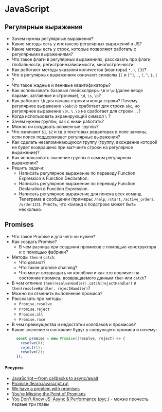 # JavaScript

## Регулярные выражения

* Зачем нужны регулярные выражения?
* Какие методы есть у инстансов регулярных выражений в JS?
* Какие методы есть у строк, которые позволяют работать с регулярными выражениями?
* Что такое флаги в регулярных выражениях, рассказать про флаги глобальности, регистронезависимости, многострочности.
* Как работают методы указания количества (кванторы) `*`, `+`, `{3}`?
* Что в регулярных выражениях означают символы `[]` и `[^]`, `.`, `?`, `^`, `$`, `|` ?
* Что такое жадные и ленивые квантификаторы?
* Как использовать базовые плейсхолдеры `\W` и `\w` (далее везде парами, заглавные и строчные), `\d`, `\s`, `\b`?
* Как работает `\b` для начала строки и конца строки? Почему регулярное выражение `\babc\b` сработает для строки `abc`, но регулярное выражение `\b\.\.\b` не сработает для строки `..`?
* Когда использовать экранирующий символ `\` ?
* Зачем нужны группы, как с ними работать?
* Можно ли создавать вложенные группы?
* Что означают `$1`, `$2` и тд в текстовых редакторах в поле замены, если поиск поддерживает регулярные выражения?
* Как сделать незапоминающуюся группу (группу, вхождение которой не будет возвращено при матчинге строки на регулярное выражение)?
* Как использовать значение группы в самом регулярном выражении?
* Решить задачи:
  * Написать регулярное выражение по переводу Function Expression в Function Declaration.
  * Написать регулярное выражение по переводу Function Declaration в Function Expression.
  * Написать регулярное выражение для поиска всех команд Телеграма в сообщении (примеры: `/help`, `/start`, `/active_orders`, `/order123`). Учесть, что команд в подстроке может быть несколько.

## Promises
* Что такое Promise и для чего он нужен?
* Как создать Promise?
  * В чем разница при создании промисов с помощью конструктора и с помощью фабрики?
* Методы `then` и `catch`:
  * Что делают?
  * Что такое promise chaining?
  * Что могут возвращать их коллбэки и как это повлияет на состояние промиса, возвращаемого данным `then` или `catch`?
* В чем отличие `then(resolveHandler).catch(rejectHandler)` и `then(resolveHandler, rejectHandler)`?
* Можно ли отменить выполнение промиса?
* Рассказать про методы:
  * `Promise.resolve`
  * `Promise.reject`
  * `Promise.all`
  * `Promise.race`
* В чем преимущества и недостатки коллбэков и промисов?
* Какие значение и состояние будут у следующего промиса и почему:
  ```javascript
    const promise = new Promise((resolve, reject) => {
      resolve(0);
      reject(1);
      resolve(2);
    });
  ```
#### Ресурсы

* [JavaScript — from callbacks to async/await](https://medium.freecodecamp.org/javascript-from-callbacks-to-async-await-1cc090ddad99)
* [Promise (learn.javascript.ru)](https://learn.javascript.ru/promise)
* [We have a problem with promises](https://pouchdb.com/2015/05/18/we-have-a-problem-with-promises.html)
* [You're Missing the Point of Promises](https://blog.domenic.me/youre-missing-the-point-of-promises/#toc_1)
* [You Don't Know JS: Async & Performance](https://github.com/getify/You-Dont-Know-JS/tree/master/async%20%26%20performance) [(рус.)](https://github.com/devSchacht/You-Dont-Know-JS/tree/master/async%20%26%20performance) - можно прочесть первые три главы
